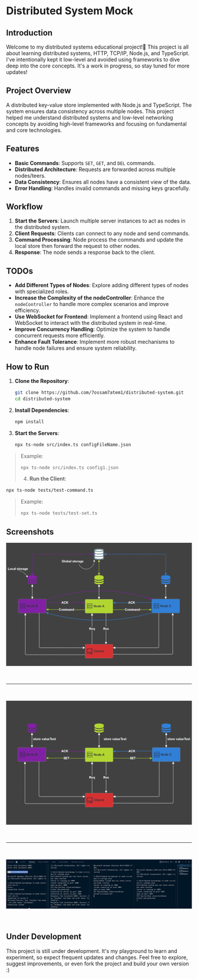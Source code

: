 # Distributed System Mock

## Introduction

Welcome to my distributed systems educational project!🥳 This project is all about learning distributed systems, HTTP, TCP/IP, Node.js, and TypeScript. I've intentionally kept it low-level and avoided using frameworks to dive deep into the core concepts. It's a work in progress, so stay tuned for more updates!

## Project Overview

A distributed key-value store implemented with Node.js and TypeScript. The system ensures data consistency across multiple nodes. This project helped me understand distributed systems and low-level networking concepts by avoiding high-level frameworks and focusing on fundamental and core technologies.

## Features

- **Basic Commands**: Supports `SET`, `GET`, and `DEL` commands.
- **Distributed Architecture**: Requests are forwarded across multiple nodes/teers.
- **Data Consistency**: Ensures all nodes have a consistent view of the data.
- **Error Handling**: Handles invalid commands and missing keys gracefully.

## Workflow

1. **Start the Servers**: Launch multiple server instances to act as nodes in the distributed system.
2. **Client Requests**: Clients can connect to any node and send commands.
3. **Command Processing**: Node process the commands and update the local store then forward the request to other nodes.
4. **Response**: The node sends a response back to the client.

## TODOs

- **Add Different Types of Nodes**: Explore adding different types of nodes with specialized roles.
- **Increase the Complexity of the nodeController**: Enhance the `nodeController` to handle more complex scenarios and improve efficiency.
- **Use WebSocket for Frontend**: Implement a frontend using React and WebSocket to interact with the distributed system in real-time.
- **Improve Concurrency Handling**: Optimize the system to handle concurrent requests more efficiently.
- **Enhance Fault Tolerance**: Implement more robust mechanisms to handle node failures and ensure system reliability.

## How to Run

1. **Clone the Repository**:

   ```sh
   git clone https://github.com/7ossam7atem1/distributed-system.git
   cd distributed-system

   ```

2. **Install Dependencies**:

   ```sh
   npm install

   ```

3. **Start the Servers**:

   ```sh
   npx ts-node src/index.ts configFileName.json

   ```

> Example:
>
> ```sh
> npx ts-node src/index.ts config1.json
> ```
>
> 4. **Run the Client**:

```sh
npx ts-node tests/test-command.ts

```

> Example:
>
> ```sh
> npx ts-node tests/test-set.ts
> ```

## Screenshots

![System archeticture](/public/Full%20Archeticture/Archeticture.png)

<br>
<hr>
<br>

![SET command](/public/sample%20commands/SET-Command-diagram.png)

<br>
<hr>
<br>

![Test SET command](/public/sample%20commands/testSET.png)

<br>

## Under Development

This project is still under development. It's my playground to learn and experiment, so expect frequent updates and changes. Feel free to explore, suggest improvements, or even fork the project and build your own version :)
